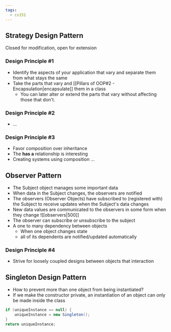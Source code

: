 ```yaml
---
tags:
  - cs151
---
```

## Strategy Design Pattern

Closed for modification, open for extension
### Design Principle #1
* Identify the aspects of your application that vary and separate them from what stays the same
* Take the parts that vary and [[Pillars of OOP#2 - Encapsulation|encapsulate]] them in a class
	* You can later alter or extend the parts that vary without affecting those that don't.
### Design Principle #2
* …
### Design Principle #3
* Favor composition over inheritance
* The **has a** relationship is interesting
* Creating systems using composition …
## Observer Pattern
* The Subject object manages some important data
* When data in the Subject changes, the observers are notified
* The observers (Observer Objects) have subscribed to (registered with) the Subject to receive updates when the Subject's data changes
* New data values are communicated to the observers in some form when they change
![[observers|500]]
* The observer can subscribe or unsubscribe to the subject
* A one to many dependency between objects
	* When one object changes state
	* all of its dependents are notified/updated automatically
### Design Principle #4
* Strive for loosely coupled designs between objects that interaction
## Singleton Design Pattern
* How to prevent more than one object from being instantiated?
* If we make the constructor private, an instantiation of an object can only be made inside the class
```java
if (uniqueInstance == null) {
	uniqueInstance = new Singleton();
}
return uniqueInstance;
```
